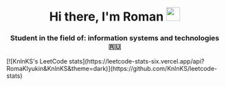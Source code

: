 <h1 align="center">Hi there, I'm Roman <img src="https://github.com/blackcater/blackcater/raw/main/images/Hi.gif" height="32"/></h1>
<h3 align="center">Student in the field of: information systems and technologies 🇷🇺</h3>
[![KnlnKS's LeetCode stats](https://leetcode-stats-six.vercel.app/api?RomaKlyukin&KnlnKS&theme=dark)](https://github.com/KnlnKS/leetcode-stats)
